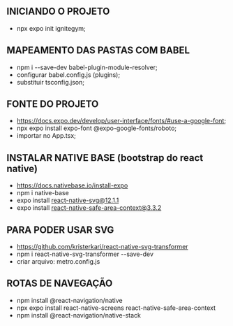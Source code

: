 ## INICIANDO O PROJETO

- npx expo init ignitegym;

## MAPEAMENTO DAS PASTAS COM BABEL

- npm i --save-dev babel-plugin-module-resolver;
- configurar babel.config.js (plugins);
- substituir tsconfig.json;

## FONTE DO PROJETO

- https://docs.expo.dev/develop/user-interface/fonts/#use-a-google-font;
- npx expo install expo-font @expo-google-fonts/roboto;
- importar no App.tsx;

## INSTALAR NATIVE BASE (bootstrap do react native)

- https://docs.nativebase.io/install-expo
- npm i native-base
- expo install react-native-svg@12.1.1
- expo install react-native-safe-area-context@3.3.2

## PARA PODER USAR SVG

- https://github.com/kristerkari/react-native-svg-transformer
- npm i react-native-svg-transformer --save-dev
- criar arquivo: metro.config.js

## ROTAS DE NAVEGAÇÃO

- npm install @react-navigation/native
- npx expo install react-native-screens react-native-safe-area-context
- npm install @react-navigation/native-stack
